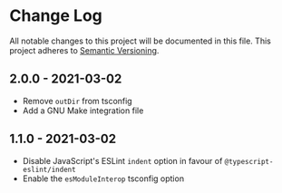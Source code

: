 # Change Log

All notable changes to this project will be documented in this file.
This project adheres to [Semantic Versioning](http://semver.org/).

## 2.0.0 - 2021-03-02

- Remove `outDir` from tsconfig
- Add a GNU Make integration file

## 1.1.0 - 2021-03-02

- Disable JavaScript's ESLint `indent` option in favour of
  `@typescript-eslint/indent`
- Enable the `esModuleInterop` tsconfig option
